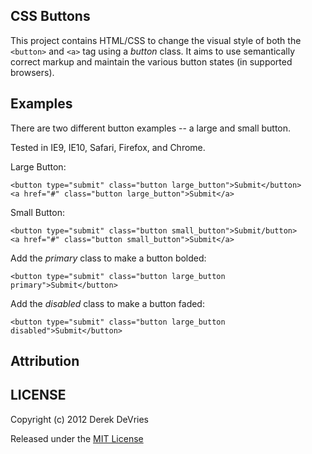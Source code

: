 ## CSS Buttons

This project contains HTML/CSS to change the visual style of both the 
`<button>` and `<a>` tag using a *button* class. It aims to use semantically 
correct markup and maintain the various button states (in supported browsers).


## Examples

There are two different button examples -- a large and small button.

Tested in IE9, IE10, Safari, Firefox, and Chrome. 

Large Button: 

```
<button type="submit" class="button large_button">Submit</button>
<a href="#" class="button large_button">Submit</a>
```

Small Button:   
  
```
<button type="submit" class="button small_button">Submit/button> 
<a href="#" class="button small_button">Submit</a>
```  

Add the *primary* class to make a button bolded: 

```
<button type="submit" class="button large_button primary">Submit</button>
```

Add the *disabled* class to make a button faded:

```
<button type="submit" class="button large_button disabled">Submit</button>
```


## Attribution


## LICENSE

Copyright (c) 2012 Derek DeVries

Released under the [MIT License](http://www.opensource.org/licenses/MIT)

